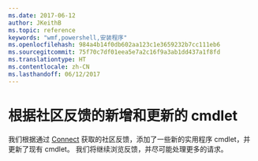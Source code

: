 ```yaml
---
ms.date: 2017-06-12
author: JKeithB
ms.topic: reference
keywords: "wmf,powershell,安装程序"
ms.openlocfilehash: 984a4b14f0db602aa123c1e3659232b7cc111eb6
ms.sourcegitcommit: 75f70c7df01eea5e7a2c16f9a3ab1dd437a1f8fd
ms.translationtype: HT
ms.contentlocale: zh-CN
ms.lasthandoff: 06/12/2017
---
```

# <a name="new-and-updated-cmdlets-based-on-community-feedback"></a>根据社区反馈的新增和更新的 cmdlet 
我们根据通过 [Connect](https://connect.microsoft.com/powershell) 获取的社区反馈，添加了一些新的实用程序 cmdlet，并更新了现有 cmdlet。 我们将继续浏览反馈，并尽可能处理更多的请求。

